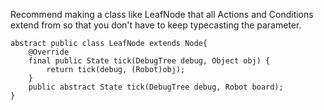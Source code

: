 Recommend making a class like LeafNode that all Actions and Conditions extend from
so that you don't have to keep typecasting the parameter.

```
abstract public class LeafNode extends Node{
    @Override
    final public State tick(DebugTree debug, Object obj) {
        return tick(debug, (Robot)obj);
    }
    public abstract State tick(DebugTree debug, Robot board);
}
```